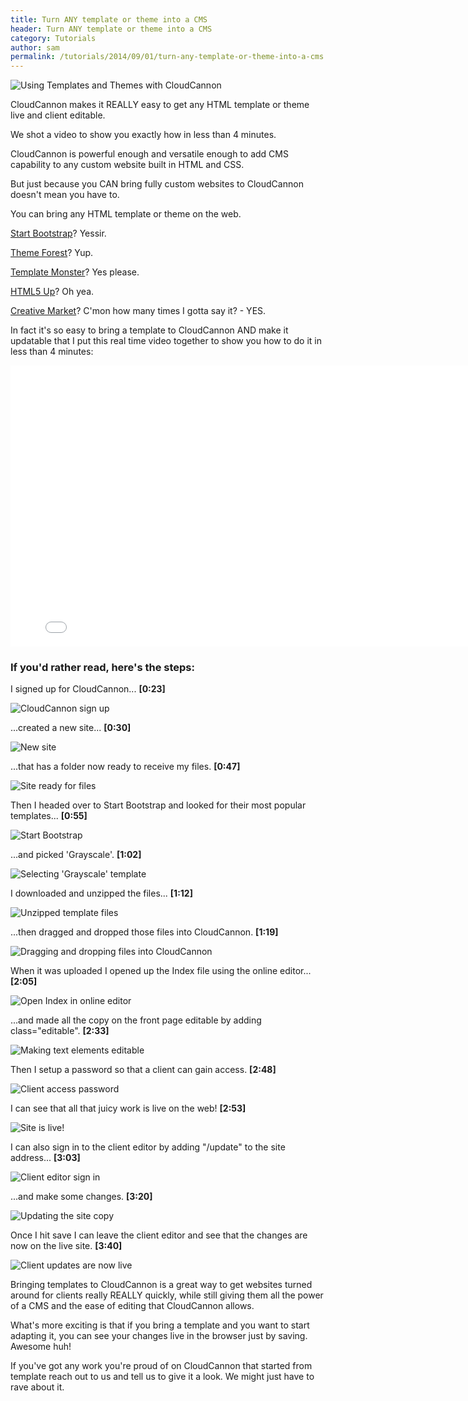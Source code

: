 ```yaml
---
title: Turn ANY template or theme into a CMS
header: Turn ANY template or theme into a CMS
category: Tutorials
author: sam
permalink: /tutorials/2014/09/01/turn-any-template-or-theme-into-a-cms.html
---
```


<!-- summary photo and summary here -->

![Using Templates and Themes with CloudCannon](/img/blog/template-tutorial/Using-HTML-templates-and-themes.png "Using Templates and Themes with CloudCannon")

CloudCannon makes it REALLY easy to get any HTML template or theme live and client editable.

We shot a video to show you exactly how in less than 4 minutes.

<!-- excerpt stop -->

CloudCannon is powerful enough and versatile enough to add CMS capability to any custom website built in HTML and CSS.

But just because you CAN bring fully custom websites to CloudCannon doesn't mean you have to.

You can bring any HTML template or theme on the web.

[Start Bootstrap](http://startbootstrap.com/)? Yessir.

[Theme Forest](http://themeforest.net/category/site-templates)? Yup.

[Template Monster](http://www.templatemonster.com/website-templates.php)? Yes please.

[HTML5 Up](http://html5up.net/)? Oh yea.

[Creative Market](https://creativemarket.com/templates/websites)? C'mon how many times I gotta say it? - YES.

In fact it's so easy to bring a template to CloudCannon AND make it updatable that I put this real time video together to show you how to do it in less than 4 minutes:

<iframe width="800" height="450" src="//www.youtube.com/embed/8mtMXzSdnCw?rel=0" frameborder="0" allowfullscreen></iframe>



### If you'd rather read, here's the steps: ###

I signed up for CloudCannon... **[0:23]**

![CloudCannon sign up](/img/blog/template-tutorial/Templating_1.png "CloudCannon sign up")

...created a new site... **[0:30]**

![New site](/img/blog/template-tutorial/Templating_2.png "Creating a new site")

...that has a folder now ready to receive my files. **[0:47]**

![Site ready for files](/img/blog/template-tutorial/Templating_3.png "Site ready for files")

Then I headed over to Start Bootstrap and looked for their most popular templates... **[0:55]**

![Start Bootstrap](/img/blog/template-tutorial/Templating_4.png "Finding popular templates on Start Bootstrap")

...and picked 'Grayscale'. **[1:02]**

![Selecting 'Grayscale' template](/img/blog/template-tutorial/Templating_5.png "Selecting Grayscale template")

I downloaded and unzipped the files... **[1:12]**

![Unzipped template files](/img/blog/template-tutorial/Templating_6.png "Unzipped template files")

...then dragged and dropped those files into CloudCannon. **[1:19]**

![Dragging and dropping files into CloudCannon](/img/blog/template-tutorial/Templating_7.png "Dragging and dropping files into CloudCannon")

When it was uploaded I opened up the Index file using the online editor... **[2:05]**

![Open Index in online editor](/img/blog/template-tutorial/Templating_8.png "Open Index in online editor")

...and made all the copy on the front page editable by adding class="editable". **[2:33]**

![Making text elements editable](/img/blog/template-tutorial/Templating_9.png "Making text elements editable")

Then I setup a password so that a client can gain access. **[2:48]**

![Client access password](/img/blog/template-tutorial/Templating_10.png "Client access password")

I can see that all that juicy work is live on the web! **[2:53]**

![Site is live!](/img/blog/template-tutorial/Templating_11.png "Site is live!")

I can also sign in to the client editor by adding "/update" to the site address... **[3:03]**

![Client editor sign in](/img/blog/template-tutorial/Templating_12.png "Client editor sign in")

...and make some changes. **[3:20]**

![Updating the site copy](/img/blog/template-tutorial/Templating_13.png "Updating the site copy")

Once I hit save I can leave the client editor and see that the changes are now on the live site. **[3:40]**

![Client updates are now live](/img/blog/template-tutorial/Templating_14.png "Client updates are now live")

Bringing templates to CloudCannon is a great way to get websites turned around for clients really REALLY quickly, while still giving them all the power of a CMS and the ease of editing that CloudCannon allows.

What's more exciting is that if you bring a template and you want to start adapting it, you can see your changes live in the browser just by saving. Awesome huh!

If you've got any work you're proud of on CloudCannon that started from template reach out to us and tell us to give it a look. We might just have to rave about it.
